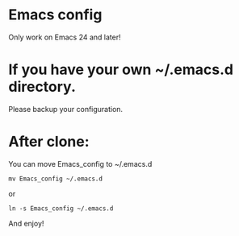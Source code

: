 Emacs config
========
Only work on Emacs 24 and later!

If you have your own ~/.emacs.d directory.
========

Please backup your configuration.

After clone:
========

You can move Emacs\_config to ~/.emacs.d

```
mv Emacs_config ~/.emacs.d
```
or
```
ln -s Emacs_config ~/.emacs.d
```

And enjoy!
